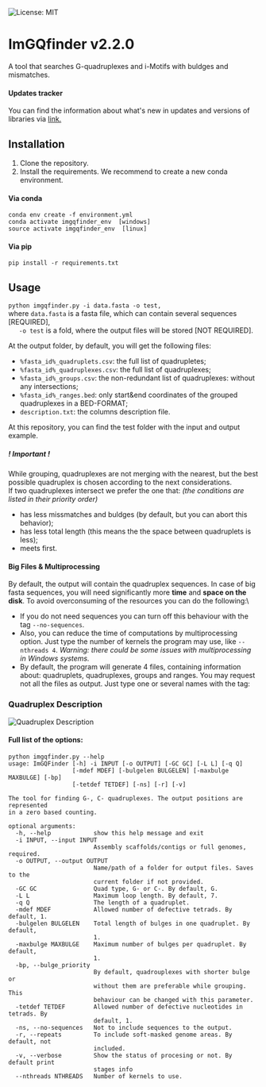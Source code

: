 ![License: MIT](https://img.shields.io/badge/License-MIT-blue.svg)
# ImGQfinder v2.2.0
A tool that searches G-quadruplexes and i-Motifs with buldges and mismatches.

#### Updates tracker
You can find the information about what's new in updates and versions of libraries via [link.](https://github.com/PollyTikhonova/ImGQfinder/blob/master/version_tracker.md)

## Installation
1. Clone the repository. 
2. Install the requirements. We recommend to create a new conda environment.

#### Via conda
```
conda env create -f environment.yml
conda activate imgqfinder_env  [windows]
source activate imgqfinder_env  [linux]
```
#### Via pip
```
pip install -r requirements.txt
```


## Usage
```python imgqfinder.py -i data.fasta -o test,```\
where ```data.fasta``` is a fasta file, which can contain several sequences [REQUIRED],\
```   -o test``` is a fold, where the output files will be stored [NOT REQUIRED].
    
At the output folder, by default, you will get the following files:
 - `%fasta_id%_quadruplets.csv`: the full list of quadrupletes;
 - `%fasta_id%_quadruplexes.csv`: the full list of quadruplexes;
 - `%fasta_id%_groups.csv`: the non-redundant list of quadruplexes: without any intersections;
 - `%fasta_id%_ranges.bed`: only start&end coordinates of the grouped quadruplexes in a BED-FORMAT;
 - `description.txt`: the columns description file.
 
 At this repository, you can find the test folder with the input and output example.
 
 ##### ! Important !
While grouping, quadruplexes are not merging with the nearest, but the best possible quadruplex is chosen according to the next considerations. \
If two quadruplexes intersect we prefer the one that: *(the conditions are listed in their priority order)*
 - has less missmatches and buldges (by default, but you can abort this behavior);
 - has less total length (this means the the space between quadruplets is less);
 - meets first.
 
#### Big Files & Multiprocessing
By default, the output will contain the quadruplex sequences. In case of big fasta sequences, you will need significantly more **time** and **space on the disk**. To avoid overconsuming of the resources you can do the following:\
- If you do not need sequences you can turn off this behaviour with the tag `--no-sequences`. 
- Also, you can reduce the time of computations by multiprocessing option. Just type the number of kernels the program may use, like `--nthreads 4`. *Warning: there could be some issues with multiprocessing in Windows systems.*
- By default, the program will generate 4 files, containing information about: quadruplets, quadruplexes, groups and ranges. You may request not all the files as output. Just type one or several names with the tag: 

    
### Quadruplex Description
![Quadruplex Description](https://github.com/PollyTikhonova/ImGQfinder/raw/master/ImGQfinder_scheme.png)
 

#### Full list of the options:
```
python imgqfinder.py --help                     
usage: ImGQFinder [-h] -i INPUT [-o OUTPUT] [-GC GC] [-L L] [-q Q]
                  [-mdef MDEF] [-bulgelen BULGELEN] [-maxbulge MAXBULGE] [-bp]
                  [-tetdef TETDEF] [-ns] [-r] [-v]

The tool for finding G-, C- quadruplexes. The output positions are represented
in a zero based counting.

optional arguments:
  -h, --help            show this help message and exit
  -i INPUT, --input INPUT
                        Assembly scaffolds/contigs or full genomes, required.
  -o OUTPUT, --output OUTPUT
                        Name/path of a folder for output files. Saves to the
                        current folder if not provided.
  -GC GC                Quad type, G- or C-. By default, G.
  -L L                  Maximum loop length. By default, 7.
  -q Q                  The length of a quadruplet.
  -mdef MDEF            Allowed number of defective tetrads. By default, 1.
  -bulgelen BULGELEN    Total length of bulges in one quadruplet. By default,
                        1.
  -maxbulge MAXBULGE    Maximum number of bulges per quadruplet. By default,
                        1.
  -bp, --bulge_priority
                        By default, quadrouplexes with shorter bulge or
                        without them are preferable while grouping. This
                        behaviour can be changed with this parameter.
  -tetdef TETDEF        Allowed number of defective nucleotides in tetrads. By
                        default, 1.
  -ns, --no-sequences   Not to include sequences to the output.
  -r, --repeats         To include soft-masked genome areas. By default, not
                        included.
  -v, --verbose         Show the status of procesing or not. By default print
                        stages info
  --nthreads NTHREADS   Number of kernels to use.
```
